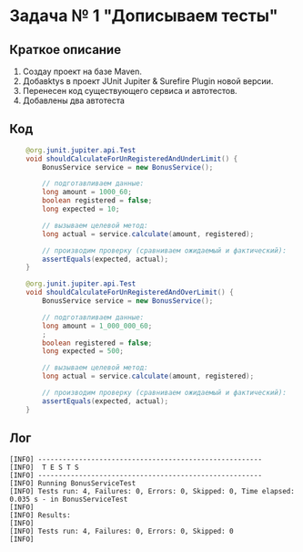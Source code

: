 # Задача № 1 "Дописываем тесты"

## Краткое описание

1. Создаy проект на базе Maven.
2. Добавktys в проект JUnit Jupiter & Surefire Plugin новой версии.
3. Перенесен код существующего сервиса и автотестов.
4. Добавлены два автотеста 
## Код

```java
    @org.junit.jupiter.api.Test
    void shouldCalculateForUnRegisteredAndUnderLimit() {
        BonusService service = new BonusService();

        // подготавливаем данные:
        long amount = 1000_60;
        boolean registered = false;
        long expected = 10;

        // вызываем целевой метод:
        long actual = service.calculate(amount, registered);

        // производим проверку (сравниваем ожидаемый и фактический):
        assertEquals(expected, actual);
    }

    @org.junit.jupiter.api.Test
    void shouldCalculateForUnRegisteredAndOverLimit() {
        BonusService service = new BonusService();

        // подготавливаем данные:
        long amount = 1_000_000_60;
        ;
        boolean registered = false;
        long expected = 500;

        // вызываем целевой метод:
        long actual = service.calculate(amount, registered);

        // производим проверку (сравниваем ожидаемый и фактический):
        assertEquals(expected, actual);
    }
```
## Лог
```
[INFO] -------------------------------------------------------
[INFO]  T E S T S
[INFO] -------------------------------------------------------
[INFO] Running BonusServiceTest
[INFO] Tests run: 4, Failures: 0, Errors: 0, Skipped: 0, Time elapsed: 0.035 s - in BonusServiceTest
[INFO] 
[INFO] Results:
[INFO] 
[INFO] Tests run: 4, Failures: 0, Errors: 0, Skipped: 0
[INFO] 
```